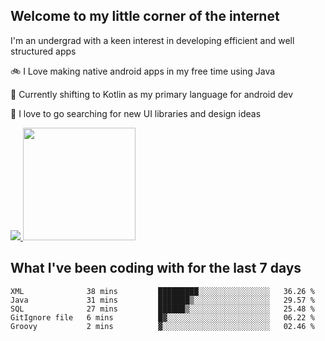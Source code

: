 ## Welcome to my little corner of the internet
I'm an undergrad with a keen interest in developing efficient and well structured apps

🚲 I Love making native android apps in my free time using Java

🌄 Currently shifting to Kotlin as my primary language for android dev

🔮  I love to go searching for new UI libraries and design ideas

<a href="">
  <img src="https://komarev.com/ghpvc/?username=ade3l&style=flat-square" />
</a>

<img height="180em" src="https://github-readme-stats-eight-theta.vercel.app/api/top-langs/?username=ade3l&langs_count=7&theme=cobalt&layout=compact"/>

## What I've been coding with for the last 7 days
<!--START_SECTION:waka-->
```text
XML              38 mins         █████████░░░░░░░░░░░░░░░░   36.26 % 
Java             31 mins         ███████▒░░░░░░░░░░░░░░░░░   29.57 % 
SQL              27 mins         ██████▒░░░░░░░░░░░░░░░░░░   25.48 % 
GitIgnore file   6 mins          █▓░░░░░░░░░░░░░░░░░░░░░░░   06.22 % 
Groovy           2 mins          ▓░░░░░░░░░░░░░░░░░░░░░░░░   02.46 % 
```
<!--END_SECTION:waka-->

